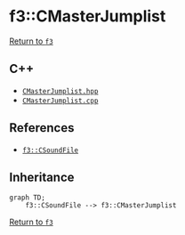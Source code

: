 # f3::CMasterJumplist

[Return to `f3`](/docs/f3.md)

## C++

- [`CMasterJumplist.hpp`](/c++/include/CMasterJumplist.hpp)
- [`CMasterJumplist.cpp`](/c++/source/CMasterJumplist.cpp)

## References

- [`f3::CSoundFile`](/docs/f3/CSoundFile.md)

## Inheritance

```mermaid
graph TD;
    f3::CSoundFile --> f3::CMasterJumplist
```

[Return to `f3`](/docs/f3.md)